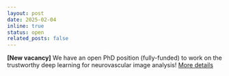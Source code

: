 ```yaml
---
layout: post
date: 2025-02-04
inline: true
status: open
related_posts: false
---
```


**[New vacancy]** We have an open PhD position (fully-funded) to work on the trustworthy deep learning for neurovascular image analysis! <a href="/vacancies/PhD_neurovascular_image_analysis/">More details</a>
